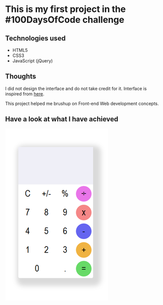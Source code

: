 # This is my first project in the #100DaysOfCode challenge

## Technologies used
 * HTML5
 * CSS3
 * JavaScript (jQuery)

## Thoughts
 I did not design the interface and do not take credit for it. Interface is inspired from [here](https://static.collectui.com/shots/2498081/calculator-day-22-large). 
 
 This project helped me brushup on Front-end Web development concepts.

 ## Have a look at what I have achieved

 ![image-of-calculator-app](../../images/Day001/001-CalculatorApp.png)
